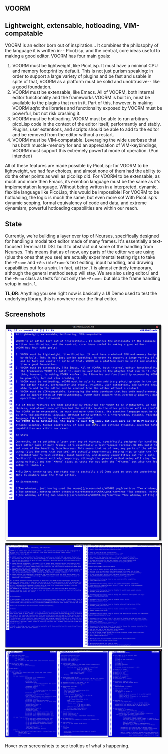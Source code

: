 ## VOORM
## Lightweight, extensable, hotloading, VIM-compatable

VOORM is an editor born out of inspiration... It combines the philosophy of the language it is
written in-- PicoLisp, and the central, core ideas useful to making a good editor.
VOORM has four main goals:

1. VOORM must be lightweight, like PicoLisp. It must have a minimal CPU and memory footprint
   by default. This is not just purism speaking: in order to support a large variety of plugins
   and be fast and usable in spite of that, VOORM as a platform must be solid and unobtrusive--
   like a good foundation.
2. VOORM must be extensable, like Emacs. All of VOORM, both internal editor functionality and 
   the frameworks VOORM is built in, must be available to the plugins that run in it. Part of 
   this, however, is making VOORM *safe*: the libraries and functionality exposed by VOORM must
   be powerful, but not risk crashing it.
3. VOORM must be hotloading. VOORM must be able to run arbitrary picoLisp code in the context of
   the editor itself, performantly and stably. Plugins, user extentions, and scripts should be
   able to add to the editor and be removed from the editor without a restart.
4. VOORM must be VIM-compatable. Leveraging the wide userbase that has both muscle-memory for
   and an appreciation of VIM-keybindings, VOORM must support this extremely powerful mode of
   operation. (Pun intended)

All of these features are made possible by PicoLisp: for VOORM to be lightweight, we had few
choices, and almost none of them had the ability to do the other points as well as picolisp did.
For VOORM to be extensable, as much and more then Emacs, its exention language must be the same
as it's implementation language. Without being written in a interpreted, dynamic, flexible
language like PicoLisp, this would be impossible!
For VOORM to be hotloading, the logic is much the same, but even more so! With PicoLisp's
dynamic scoping, formal equivalency of code and data, and extreme dynamism, powerful hotloading
capabilities are within our reach.

## State

Currently, we're building a layer over top of Ncurses, specifically designed for handling a modal
text editor made of many frames. It's essentially a text-focused Terminal UI DSL built to abstract
out some of the handling from Ncurses. This means that as of now, any parts of the editor we are
using (plus the ones that you see) are actually experimental testing rigs to take the `+Frame` and
`+VisibleFrame`'s text editing, input handling, and drawing capabilities out for a spin. In fact,
`editor.l` is almost entirely temporary, although the general method setup will stay. We are also
using editor.l and the `+Menu` class as tests for not only the `+Frames` but also the frame handling
setup in `main.l`.

**TL;DR**: Anything you see right now is basically a UI Demo used to test the underlying library,
this is nowhere near the final editor.

## Screenshots

![Two windows, just having used the mouse](/screenshots/VOORM1.png?raw=true "Two windows, just having used the mouse")
![Two windows, editing other window](/screenshots/VOORM2.png?raw=true "Two windows, editing other window")
![One window, editing own source](/screenshots/VOORM3.png?raw=true "One window, editing own souce")

Hover over screenshots to see tooltips of what's happening.

